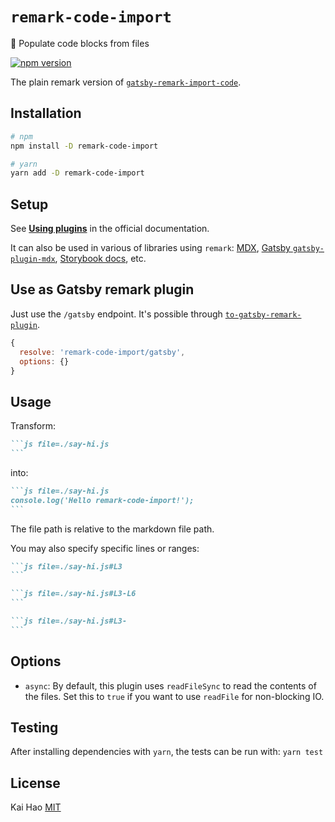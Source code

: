 # `remark-code-import`

📝 Populate code blocks from files

[![npm version](https://badge.fury.io/js/remark-code-import.svg)](https://badge.fury.io/js/remark-code-import)

The plain remark version of [`gatsby-remark-import-code`](https://github.com/pomber/gatsby-remark-import-code).

## Installation

```sh
# npm
npm install -D remark-code-import

# yarn
yarn add -D remark-code-import
```

## Setup

See [**Using plugins**](https://github.com/remarkjs/remark/blob/master/doc/plugins.md#using-plugins) in the official documentation.

It can also be used in various of libraries using `remark`: [MDX](https://mdxjs.com/advanced/plugins#using-remark-and-rehype-plugins), [Gatsby `gatsby-plugin-mdx`](https://www.gatsbyjs.org/docs/mdx/plugins/#remark-plugins), [Storybook docs](https://github.com/storybookjs/storybook/tree/master/addons/docs#manual-configuration), etc.

## Use as Gatsby remark plugin

Just use the `/gatsby` endpoint. It's possible through [`to-gatsby-remark-plugin`](https://github.com/kevin940726/to-gatsby-remark-plugin).

```js
{
  resolve: 'remark-code-import/gatsby',
  options: {}
}
```

## Usage

Transform:

````md
```js file=./say-hi.js
```
````

into:

````md
```js file=./say-hi.js
console.log('Hello remark-code-import!');
```
````

The file path is relative to the markdown file path.

You may also specify specific lines or ranges:

````md
```js file=./say-hi.js#L3
```

```js file=./say-hi.js#L3-L6
```

```js file=./say-hi.js#L3-
```
````



## Options

- `async`: By default, this plugin uses `readFileSync` to read the contents of the files. Set this to `true` if you want to use `readFile` for non-blocking IO.

## Testing

After installing dependencies with `yarn`, the tests can be run with: `yarn test`

## License

Kai Hao
[MIT](LICENSE)
